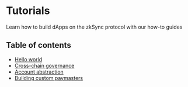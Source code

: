 # Tutorials

Learn how to build dApps on the zkSync protocol with our how-to guides

## Table of contents

- [Hello world](../developer-guides/hello-world.md)
- [Cross-chain governance](./cross-chain-tutorial.md)
- [Account abstraction](./custom-aa-tutorial.md)
- [Building custom paymasters](./custom-paymaster-tutorial.md)
